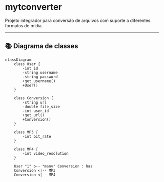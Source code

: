 # mytconverter

Projeto integrador para conversão de arquivos com suporte a diferentes formatos de mídia.

---

## 📚 Diagrama de classes

```mermaid
classDiagram
    class User {
        -int id
        -string username
        -string password
        +get_username()
        +User()
    }

    class Conversion {
        -string url
        -double file_size
        -int user_id
        +get_url()
        +Conversion()
    }

    class MP3 {
        -int bit_rate
    }

    class MP4 {
        -int video_resolution
    }

    User "1" o-- "many" Conversion : has
    Conversion <|-- MP3
    Conversion <|-- MP4
